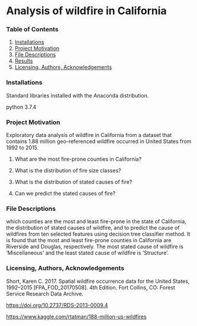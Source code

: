 # Analysis of wildfire in California
### Table of Contents
1. [Installations](#installations)
2. [Project Motivation](#project_motivation)
3. [File Descriptions](#file_descriptions)
4. [Results](#results)
5. [Licensing, Authors, Acknowledgements](#licensing)

### Installations<a name="installations"></a>
Standard libraries installed with the Anaconda distribution.

python 3.7.4

### Project Motivation<a name="project_motivation"></a>

Exploratory data analysis of wildfire in California from a dataset that contains 1.88 million geo-referenced wildfire occurred in United States from 1992 to 2015.

1. What are the most fire-prone counties in California? 

2. What is the distribution of fire size classes? 

3. What is the distribution of stated causes of fire? 

4. Can we predict the stated causes of fire? 


### File Descriptions<a name="file_descriptions"></a>

which counties are the most and least fire-prone in the state of California, the distribution of stated causes of wildfire, and to predict the cause of wildfires from ten selected features using decision tree classifier method. It is found that the most and least fire-prone counties in California are Riverside and Douglas, respectively. The most stated cause of wildfire is ‘Miscellaneous’ and the least stated cause of wildfire is ‘Structure’. 

### Licensing, Authors, Acknowledgements<a name="licensing"></a>

Short, Karen C. 2017. Spatial wildfire occurrence data for the United States, 1992–2015 [FPA_FOD_20170508]. 4th Edition. Fort Collins, CO: Forest Service Research Data Archive. 

https://doi.org/10.2737/RDS-2013-0009.4

https://www.kaggle.com/rtatman/188-million-us-wildfires
